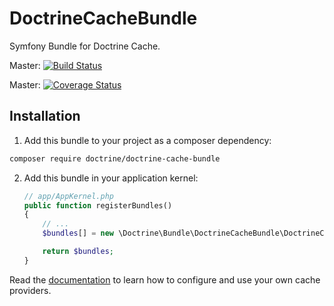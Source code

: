 DoctrineCacheBundle
===================

Symfony Bundle for Doctrine Cache.

Master: [![Build Status](https://secure.travis-ci.org/doctrine/DoctrineCacheBundle.svg?branch=master)](https://travis-ci.org/doctrine/DoctrineCacheBundle)

Master: [![Coverage Status](https://coveralls.io/repos/doctrine/DoctrineCacheBundle/badge.png?branch=master)](https://coveralls.io/r/doctrine/DoctrineCacheBundle?branch=master)

## Installation

1. Add this bundle to your project as a composer dependency:

  ```bash
  composer require doctrine/doctrine-cache-bundle
  ```

2. Add this bundle in your application kernel:

    ```php
    // app/AppKernel.php
    public function registerBundles()
    {
        // ...
        $bundles[] = new \Doctrine\Bundle\DoctrineCacheBundle\DoctrineCacheBundle();

        return $bundles;
    }
    ```

Read the [documentation](https://github.com/doctrine/DoctrineCacheBundle/blob/master/Resources/doc/usage.rst) to learn how to configure and
use your own cache providers.
